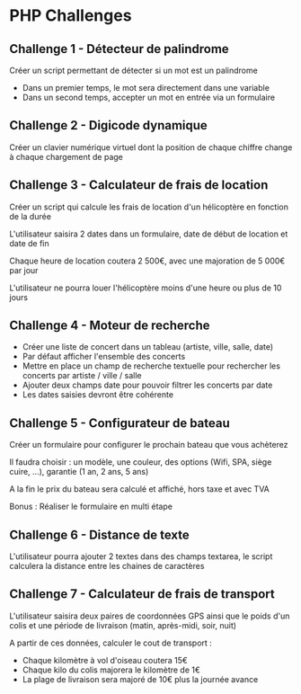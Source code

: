 # PHP Challenges

## Challenge 1 - Détecteur de palindrome

Créer un script permettant de détecter si un mot est un palindrome

* Dans un premier temps, le mot sera directement dans une variable
* Dans un second temps, accepter un mot en entrée via un formulaire

## Challenge 2 - Digicode dynamique

Créer un clavier numérique virtuel dont la position de chaque chiffre change à chaque chargement de page

## Challenge 3 - Calculateur de frais de location

Créer un script qui calcule les frais de location d'un hélicoptère en fonction de la durée

L'utilisateur saisira 2 dates dans un formulaire, date de début de location et date de fin

Chaque heure de location coutera 2 500€, avec une majoration de 5 000€ par jour

L'utilisateur ne pourra louer l'hélicoptère moins d'une heure ou plus de 10 jours 

## Challenge 4 - Moteur de recherche

* Créer une liste de concert dans un tableau (artiste, ville, salle, date)
* Par défaut afficher l'ensemble des concerts
* Mettre en place un champ de recherche textuelle pour rechercher les concerts par artiste / ville / salle
* Ajouter deux champs date pour pouvoir filtrer les concerts par date
* Les dates saisies devront être cohérente 

## Challenge 5 - Configurateur de bateau

Créer un formulaire pour configurer le prochain bateau que vous achèterez

Il faudra choisir : un modèle, une couleur, des options (Wifi, SPA, siège cuire, ...), garantie (1 an, 2 ans, 5 ans) 

A la fin le prix du bateau sera calculé et affiché, hors taxe et avec TVA 

Bonus : Réaliser le formulaire en multi étape 

## Challenge 6 - Distance de texte

L'utilisateur pourra ajouter 2 textes dans des champs textarea, le script calculera la distance entre les chaines de caractères

## Challenge 7 - Calculateur de frais de transport

L'utilisateur saisira deux paires de coordonnées GPS ainsi que le poids d'un colis et une période de livraison (matin, après-midi, soir, nuit)

A partir de ces données, calculer le cout de transport :

* Chaque kilomètre à vol d'oiseau coutera 15€
* Chaque kilo du colis majorera le kilomètre de 1€
* La plage de livraison sera majoré de 10€ plus la journée avance



